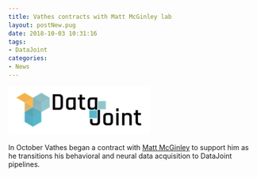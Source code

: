 ```yaml
---
title: Vathes contracts with Matt McGinley lab
layout: postNew.pug
date: 2018-10-03 10:31:16
tags:
- DataJoint
categories: 
- News
---
```


![](/static/posts/Vathes-contracts-with-Matt-McGinley-lab/djlogo.png "DataJoint logo")

In October Vathes began a contract with [Matt McGinley](https://www.bcm.edu/people/view/matthew-mcginley-ph-d/be79961e-1ea8-11e6-a974-005056b104be) to support him as he transitions his behavioral and neural data acquisition to DataJoint pipelines.
